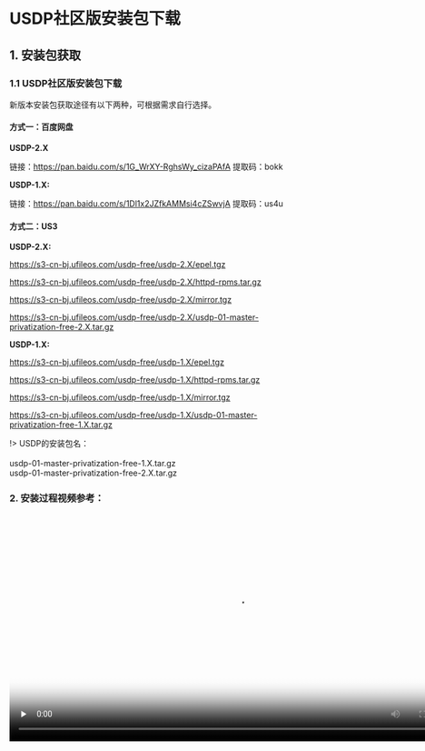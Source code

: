 # USDP社区版安装包下载

## 1. 安装包获取

### 1.1 USDP社区版安装包下载

新版本安装包获取途径有以下两种，可根据需求自行选择。
#### 方式一：百度网盘

**USDP-2.X**

链接：https://pan.baidu.com/s/1G_WrXY-RghsWy_cizaPAfA 
提取码：bokk 

**USDP-1.X:**

链接：https://pan.baidu.com/s/1Dl1x2JZfkAMMsi4cZSwvjA 
提取码：us4u 

#### 方式二：US3

**USDP-2.X:**

https://s3-cn-bj.ufileos.com/usdp-free/usdp-2.X/epel.tgz

https://s3-cn-bj.ufileos.com/usdp-free/usdp-2.X/httpd-rpms.tar.gz

https://s3-cn-bj.ufileos.com/usdp-free/usdp-2.X/mirror.tgz

https://s3-cn-bj.ufileos.com/usdp-free/usdp-2.X/usdp-01-master-privatization-free-2.X.tar.gz

**USDP-1.X:**

https://s3-cn-bj.ufileos.com/usdp-free/usdp-1.X/epel.tgz

https://s3-cn-bj.ufileos.com/usdp-free/usdp-1.X/httpd-rpms.tar.gz

https://s3-cn-bj.ufileos.com/usdp-free/usdp-1.X/mirror.tgz

https://s3-cn-bj.ufileos.com/usdp-free/usdp-1.X/usdp-01-master-privatization-free-1.X.tar.gz

!> USDP的安装包名：</br></br>usdp-01-master-privatization-free-1.X.tar.gz </br>usdp-01-master-privatization-free-2.X.tar.gz

### 2. 安装过程视频参考：


<video id="video" length=1000 width=800 controls="" preload="none" poster="http://test-leon.cn-bj.ufileos.com/USDP介绍视频/%E5%B9%BB%E7%81%AF%E7%89%872.png">
      <source id="mp4" src="http://jungle111111.cn-bj.ufileos.com/usdp-1.0.0.0/video/mp4/2.USDP%E4%B8%8B%E8%BD%BD.mp4">
</video>
